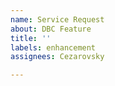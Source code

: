```yaml
---
name: Service Request
about: DBC Feature
title: ''
labels: enhancement
assignees: Cezarovsky

---
```



